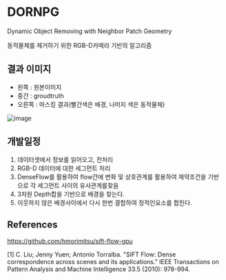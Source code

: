 # DORNPG

Dynamic Object Removing with Neighbor Patch Geometry

동적물체를 제거하기 위한 RGB-D카메라 기반의 알고리즘

## 결과 이미지 

- 왼쪽 : 원본이미지
- 중간 : groudtruth
- 오른쪽 : 마스킹 결과(빨간색은 배경, 나머지 색은 동적물체)

![image](https://user-images.githubusercontent.com/63538314/156711148-982a6ed6-092b-4a83-bfb6-7561d8af50b4.png)

## 개발일정

1. 데이터셋에서 정보를 읽어오고, 전처리
2. RGB-D 데이터에 대한 세그먼트 처리
3. DenseFlow를 활용하여 flow간에 변화 및 상호관계를 활용하여 제약조건을 기반으로 각 세그먼트 사이의 유사관계를찾음
4. 3차원 Depth합을 기반으로 배경을 찾는다. 
5. 이웃하지 않은 배경사이에서 다시 한번 결합하여 정적인요소를 합친다.




## References

https://github.com/hmorimitsu/sift-flow-gpu

[1] C. Liu; Jenny Yuen; Antonio Torralba. "SIFT Flow: Dense correspondence across scenes and its applications." IEEE Transactions on Pattern Analysis and Machine Intelligence 33.5 (2010): 978-994.